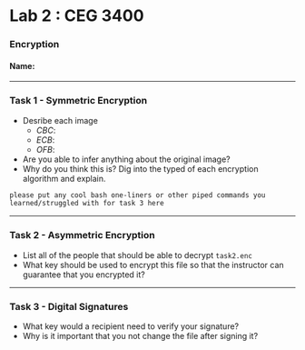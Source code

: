 # Lab 2 : CEG 3400

### Encryption

#### Name: <yourname>

---

### Task 1 - Symmetric Encryption

* Desribe each image
  * *CBC*:
  * *ECB*:
  * *OFB*:
* Are you able to infer anything about the original image?
* Why do you think this is?  Dig into the typed of each encryption algorithm and explain.

```bash
please put any cool bash one-liners or other piped commands you
learned/struggled with for task 3 here
```

---

### Task 2 - Asymmetric Encryption

* List all of the people that should be able to decrypt `task2.enc`
* What key should be used to encrypt this file so that the instructor can guarantee that
  you encrypted it?

---

### Task 3 - Digital Signatures

* What key would a recipient need to verify your signature?
* Why is it important that you not change the file after signing it?


